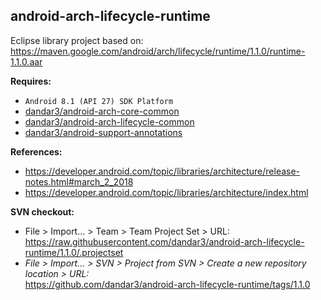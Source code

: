 ## android-arch-lifecycle-runtime

Eclipse library project based on:<br/>
https://maven.google.com/android/arch/lifecycle/runtime/1.1.0/runtime-1.1.0.aar

**Requires:**
- `Android 8.1 (API 27) SDK Platform`
- [dandar3/android-arch-core-common](https://github.com/dandar3/android-arch-core-common/tree/1.1.0)
- [dandar3/android-arch-lifecycle-common](https://github.com/dandar3/android-arch-lifecycle-common/tree/1.1.0)
- [dandar3/android-support-annotations](https://github.com/dandar3/android-support-annotations/tree/27.1.0)

**References:**
- https://developer.android.com/topic/libraries/architecture/release-notes.html#march_2_2018
- https://developer.android.com/topic/libraries/architecture/index.html

**SVN checkout:**
- File > Import... > Team > Team Project Set > URL:<br/>
  https://raw.githubusercontent.com/dandar3/android-arch-lifecycle-runtime/1.1.0/.projectset
- _File > Import... > SVN > Project from SVN > Create a new repository location > URL:_<br/>
  https://github.com/dandar3/android-arch-lifecycle-runtime/tags/1.1.0